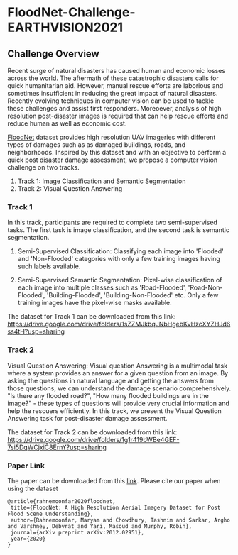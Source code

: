 # FloodNet-Challenge-EARTHVISION2021

## Challenge Overview

Recent surge of natural disasters has caused human and economic losses across the world. 
The aftermath of these catastrophic disasters calls for quick humanitarian aid. However, manual rescue efforts are laborious and sometimes insufficient in reducing the great impact of natural disasters. Recently evolving techniques in computer vision can be used to tackle these challenges and assist first responders. Moreoever, analysis of high resolution post-disaster images is required that can help rescue efforts and reduce human as well as economic cost. 

[FloodNet](https://arxiv.org/abs/2012.02951) dataset provides high resolution UAV imageries with different types of damages such as as damaged buildings, roads, and neighborhoods. Inspired by this dataset and with an objective to perform a quick post disaster damage assessment, we propose a computer vision challenge on two tracks. 

 1. Track 1: Image Classification and Semantic Segmentation
 2. Track 2: Visual Question Answering


### Track 1

In this track, participants are required to complete two semi-supervised tasks. The first task is image classification, and the second task is semantic segmentation.

1. Semi-Supervised Classification: Classifying each image into 'Flooded' and 'Non-Flooded' categories with only a few training images having such labels available.
 
2. Semi-Supervised Semantic Segmentation: Pixel-wise classification of each image into multiple classes such as 'Road-Flooded', 'Road-Non-Flooded', 'Building-Flooded', 'Building-Non-Flooded' etc. Only a few training images have the pixel-wise masks available.

The dataset for Track 1 can be downloaded from this link: https://drive.google.com/drive/folders/1sZZMJkbqJNbHgebKvHzcXYZHJd6ss4tH?usp=sharing

### Track 2

Visual Question Answering: Visual question Answering is a multimodal task where a system provides an answer for a given question from an image. By asking the questions in natural language and getting the answers from those questions, we can understand the damage scenario comprehensively. "Is there any flooded road?", "How many flooded buildings are in the image?" - these types of questions will provide very crucial information and help the rescuers efficiently. In this track, we present the Visual Question Answering task for post-disaster damage assessment.
  
The dataset for Track 2 can be downloaded from this link: https://drive.google.com/drive/folders/1g1r419bWBe4GEF-7si5DqWCjxiC8ErnY?usp=sharing

### Paper Link
The paper can be downloaded from this [link](https://arxiv.org/abs/2012.02951).
Please cite our paper when using the dataset
 ```
@article{rahnemoonfar2020floodnet,
  title={FloodNet: A High Resolution Aerial Imagery Dataset for Post Flood Scene Understanding},
  author={Rahnemoonfar, Maryam and Chowdhury, Tashnim and Sarkar, Argho and Varshney, Debvrat and Yari, Masoud and Murphy, Robin},
  journal={arXiv preprint arXiv:2012.02951},
  year={2020}
}
```

